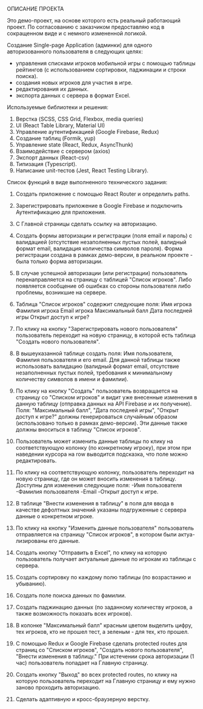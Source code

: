 ОПИСАНИЕ ПРОЕКТА

Это демо-проект, на основе которого есть реальный работающий проект.
По согласованию с заказчиком предоставляю код в сокращенном виде и с немного измененной логикой.

Создание Single-page Application (админки) для одного авторизованного пользователя в следующих целях:

- управления списками игроков мобильной игры с помощью таблицы рейтингов (с использованием сортировки, паджинации и строки поиска).
- создания новых игроков для участия в игре.
- редактирования их данных.
- экспорта данных с сервера в формат Excel.

Используемые библиотеки и решения:

1. Верстка (SCSS, CSS Grid, Flexbox, media queries)
2. UI (React Table Library, Material UI)
3. Управление аутентификацией (Google Firebase, Redux)
4. Создание таблиц (Formik, yup)
5. Управление state (React, Redux, AsyncThunk)
6. Взаимодействие с сервером (axios)
7. Экспорт данных (React-csv)
8. Типизация (Typescript).
9. Написание unit-тестов (Jest, React Testing Library).

Список функций в виде выполненного технического задания:

1. Создать приложение с помощью React Router и определить paths.
2. Зарегистрировать приложение в Google Firebase и подключить Аутентификацию для приложения.
3. С Главной страницы сделать ссылку на авторизацию.
4. Создать формы авторизации и регистрации (поля email и пароль) с валидацией (отсутствие незаполненных пустых полей, валидный формат email,
   валидация количества символов пароля). Форма регистрации создана в рамках демо-версии, в реальном проекте - была только форма авторизации.
5. В случае успешной авторизации (или регистрации) пользователь перенаправляется на страницу с таблицей "Список игроков".
   Либо появляется сообщение об ошибках со стороны пользователя либо проблемы, возникшие на сервере.
6. Таблица "Список игроков" содержит следующие поля:
   Имя игрока
   Фамилия игрока
   Email игрока
   Максимальный балл
   Дата последней игры
   Открыт доступ к игре?

7. По клику на кнопку "Зарегистрировать нового пользователя" пользователь переходит на новую страницу, в которой есть
   таблица "Создать нового пользователя".
8. В вышеуказанной таблице создать поля: Имя пользователя, Фамилия пользователя и его email. Для данной таблицы также использовать валидацию
   (валидный формат email, отсутствие незаполненных пустых полей, требования к минимальному количеству символов в имени и фамилии).
9. По клику на кнопку "Создать" пользователь возвращается на страницу со "Списком игроков" и видит уже внесенные изменения
   в данную таблицу (отправка данных на API Firebase и их получение).
   Поля: "Максимальный балл", "Дата последней игры", "Открыт доступ к игре?" должны генерироваться случайным образом (использовано только
   в рамках демо-версии). Эти данные также должны вноситься в таблицу "Список игроков".
10. Пользователь может изменить данные таблицы по клику на соответствующую колонку (по конкретному игроку), при этом при наведении курсора на row выводится
    подсказка, что поле можно редактировать.
11. По клику на соответствующую колонку, пользователь переходит на новую страницу, где он может вносить изменения в таблицу.
    Доступны для изменения следующие поля:
    -Имя пользователя
    -Фамилия пользователя
    -Email
    -Открыт доступ к игре.

12. В таблице "Внести изменения в таблицу" в поля для ввода в качестве дефолтных значений указаны подгруженные с сервера данные
    о конкретном игроке.
13. По клику на кнопку "Изменить данные пользователя" пользователь отправляется на страницу "Список игроков", в котором были актуа-
    лизированы его данные.
14. Создать кнопку "Отправить в Excel", по клику на которую пользователь получает актуальные данные по игрокам из таблицы с сервера.
15. Создать сортировку по каждому полю таблицы (по возрастанию и убыванию).
16. Создать поле поиска данных по фамилии.
17. Создать паджинацию данных (по заданному количеству игроков, а также возможность показать всех игроков).
18. В колонке "Максимальный балл" красным цветом выделить цифру, тех игроков, кто не прошел тест, а зеленым - для тех, кто прошел.
19. С помощью Redux и Google Firebase сделать protected routes для страниц со "Списком игроков", "Создать нового пользователя",
    "Внести изменения в таблицу." При истечении срока авторизации (1 час) пользователь попадает на Главную страницу.
20. Создать кнопку "Выход" во всех protected routes, по клику на которую пользователь переходит на Главную страницу и ему нужно заново проходить авторизацию.
21. Сделать адаптивную и кросс-браузерную верстку.

